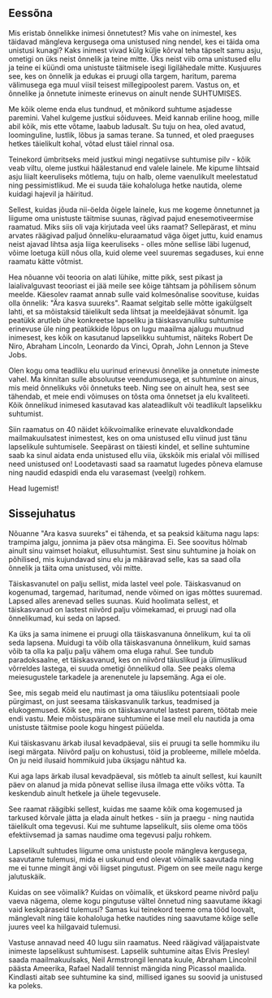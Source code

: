 ## Eessõna

Mis eristab õnnelikke inimesi õnnetutest? Mis vahe on inimestel, kes täidavad mängleva kergusega oma unistused ning nendel, kes ei täida oma unistusi kunagi? Kaks inimest vivad külg külje kõrval teha täpselt samu asju, ometigi on üks neist õnnelik ja teine mitte. Üks neist viib oma unistused ellu ja teine ei küündi oma unistuste täitmisele isegi ligilähedale mitte. Kusjuures see, kes on õnnelik ja edukas ei pruugi olla targem, haritum, parema välimusega ega muul viisil teisest millegipoolest parem. Vastus on, et õnnelike ja õnnetute inimeste erinevus on ainult nende SUHTUMISES.

Me kõik oleme enda elus tundnud, et mõnikord suhtume asjadesse paremini. Vahel kulgeme justkui sõiduvees. Meid kannab eriline hoog, mille abil kõik, mis ette võtame, laabub ladusalt. Su tuju on hea, oled avatud, loominguline, lustlik, lõbus ja samas terane. Sa tunned, et oled praeguses hetkes täielikult kohal, võtad elust täiel rinnal osa.

Teinekord ümbritseks meid justkui mingi negatiivse suhtumise pilv - kõik veab viltu, oleme justkui häälestanud end valele lainele. Me kipume lihtsaid asju liialt keeruliseks mõtlema, tuju on halb, oleme vaenulikult meelestatud ning pessimistlikud. Me ei suuda täie kohaloluga hetke nautida, oleme kuidagi hajevil ja häiritud.

Sellest, kuidas jõuda nii-öelda õigele lainele, kus me kogeme õnnetunnet ja liigume oma unistuste täitmise suunas, rägivad pajud enesemotiveermise raamatud. Miks siis oli vaja kirjutada veel üks raamat? Sellepärast, et minu arvates räägivad paljud õnneliku-eluraamatud väga õiget juttu, kuid enamus neist ajavad lihtsa asja liiga keeruliseks - olles mõne sellise läbi lugenud, võime loetuga küll nõus olla, kuid oleme veel suuremas segaduses, kui enne raamatu kätte võtmist. 

Hea nõuanne või teooria on alati lühike, mitte pikk, sest pikast ja laialivalguvast teooriast ei jää meile see kõige tähtsam ja põhilisem sõnum meelde. Käesolev raamat annab sulle vaid kolmesõnalise soovituse, kuidas olla õnnelik: "Ära kasva suureks". Raamat selgitab selle mõtte igakülgselt lahti, et sa mõistaksid täielikult seda lihtsat ja meeldejäävat sõnumit. Iga peatükk arutleb ühe konkreetse lapseliku ja täiskasvanuliku suhtumise erinevuse üle ning peatükkide lõpus on lugu maailma ajalugu muutnud inimesest, kes kõik on kasutanud lapselikku suhtumist, näiteks Robert De Niro, Abraham Lincoln, Leonardo da Vinci, Oprah, John Lennon ja Steve Jobs.

Olen kogu oma teadliku elu uurinud erinevusi õnnelike ja onnetute inimeste vahel. Ma kinnitan sulle absoluutse veendumusega, et suhtumine on ainus, mis meid õnnelikuks või õnnetuks teeb. Ning see on ainult hea, sest see tähendab, et meie endi võimuses on tõsta oma õnnetset ja elu kvaliteeti. Kõik õnnelikud inimesed kasutavad kas alateadlikult või teadlikult lapselikku suhtumist.

Siin raamatus on 40 näidet kõikvoimalike erinevate eluvaldkondade mailmakuulsatest inimestest, kes on oma unistused ellu viinud just tänu lapselikule suhtumisele. Seepärast on täiesti kindel, et selline suhtumine saab ka sinul aidata enda unistused ellu viia, ükskõik mis erialal või millised need unistused on! Loodetavasti saad sa raamatut lugedes põneva elamuse ning naudid edaspidi enda elu varasemast (veelgi) rohkem.

Head lugemist!


## Sissejuhatus

Nõuanne "Ara kasva suureks" ei tähenda, et sa peaksid käituma nagu laps: trampima jalgu, jonnima ja päev otsa mängima. Ei. See soovitus hõlmab ainult sinu vaimset hoiakut, ellusuhtumist. Sest sinu suhtumine ja hoiak on põhilised, mis kujundavad sinu elu ja määravad selle, kas sa saad olla õnnelik ja täita oma unistused, või mitte.

Täiskasvanutel on palju sellist, mida lastel veel pole. Täiskasvanud on kogenumad, targemad, haritumad, nende võimed on igas mõttes suuremad. Lapsed alles arenevad selles suunas. Kuid hoolimata sellest, et täiskasvanud on lastest niivõrd palju võimekamad, ei pruugi nad olla õnnelikumad, kui seda on lapsed.

Ka üks ja sama inimene ei pruugi olla täiskasvanuna õnnelikum, kui ta oli seda lapsena. Muidugi ta võib olla täiskasvanuna õnnelikum, kuid samas võib ta olla ka palju palju vähem oma eluga rahul. See tundub paradoksaalne, et täiskasvanud, kes on niivõrd täiuslikud ja ülimuslikud võrreldes lastega, ei suuda ometigi õnnelikud olla. See peaks olema meiesugustele tarkadele ja arenenutele ju lapsemäng. Aga ei ole.

See, mis segab meid elu nautimast ja oma täiusliku potentsiaali poole pürgimast, on just seesama täiskasvanulik tarkus, teadmised ja elukogemused. Kõik see, mis on täiskasvanutel lastest parem, töötab meie endi vastu. Meie mõistuspärane suhtumine ei lase meil elu nautida ja oma unistuste täitmise poole kogu hingest püüelda.

Kui täiskasvanu ärkab ilusal kevadpäeval, siis ei pruugi ta selle hommiku ilu isegi märgata. Niivõrd palju on kohustusi, töid ja probleeme, millele mõelda. On ju neid ilusaid hommikuid juba üksjagu nähtud ka.

Kui aga laps ärkab ilusal kevadpäeval, sis mõtleb ta ainult sellest, kui kaunilt päev on alanud ja mida põnevat sellise ilusa ilmaga ette võiks võtta. Ta keskendub ainult hetkele ja ühele tegevusele.

See raamat räägibki sellest, kuidas me saame kõik oma kogemused ja tarkused kõrvale jätta ja elada ainult hetkes - siin ja praegu - ning nautida täielikult oma tegevusi. Kui me suhtume lapselikult, siis oleme oma töös efektiivsemad ja samas naudime oma tegevusi palju rohkem.

Lapselikult suhtudes liigume oma unistuste poole mängleva kergusega, saavutame tulemusi, mida ei uskunud end olevat võimalik saavutada ning me ei tunne mingit ängi või liigset pingutust. Pigem on see meile nagu kerge jalutuskäik.

Kuidas on see võimalik? Kuidas on võimalik, et ükskord peame nivõrd palju vaeva nägema, oleme kogu pingutuse vältel õnnetud ning saavutame ikkagi vaid keskpäraseid tulemusi? Samas kui teinekord teeme oma tööd loovalt, mänglevalt ning täie kohaloluga hetke nautides ning saavutame kõige selle juures veel ka hiilgavaid tulemusi.

Vastuse annavad need 40 lugu siin raamatus. Need räägivad väljapaistvate inimeste lapselikust suhtumisest. Lapselik suhtumine aitas Elvis Presleyl saada maailmakuulsaks, Neil Armstrongil lennata kuule, Abraham Lincolnil päästa Ameerika, Rafael Nadalil tennist mängida ning Picassol maalida. Kindlasti aitab see suhtumine ka sind, millised iganes su soovid ja unistused ka poleks.
